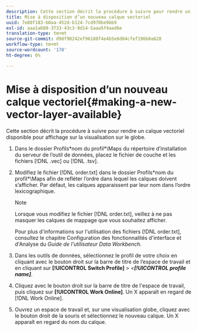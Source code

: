 ```yaml
---
description: Cette section décrit la procédure à suivre pour rendre un calque vectoriel disponible pour affichage sur la visualisation sur le globe.
title: Mise à disposition d’un nouveau calque vectoriel
uuid: 7e88f183-b0aa-452d-b124-7cd970be9bb9
exl-id: aaa1a680-3733-43c3-9d14-5aaa5f4aad6e
translation-type: tm+mt
source-git-commit: d9df90242ef96188f4e4b5e6d04cfef196b0a628
workflow-type: tm+mt
source-wordcount: '178'
ht-degree: 6%

---
```


# Mise à disposition d’un nouveau calque vectoriel{#making-a-new-vector-layer-available}

Cette section décrit la procédure à suivre pour rendre un calque vectoriel disponible pour affichage sur la visualisation sur le globe.

1. Dans le dossier Profils\*nom du profil*\Maps du répertoire d’installation du serveur de l’outil de données, placez le fichier de couche et les fichiers [!DNL .vec] ou [!DNL .tsv].
1. Modifiez le fichier [!DNL order.txt] dans le dossier Profils\*nom du profil*\Maps afin de refléter l’ordre dans lequel les calques doivent s’afficher. Par défaut, les calques apparaissent par leur nom dans l’ordre lexicographique.

   >[!NOTE]
   >
   >Lorsque vous modifiez le fichier [!DNL order.txt], veillez à ne pas masquer les calques de mappage que vous souhaitez afficher.

   Pour plus d&#39;informations sur l&#39;utilisation des fichiers [!DNL order.txt], consultez le chapitre Configuration des fonctionnalités d&#39;interface et d&#39;Analyse du *Guide de l&#39;utilisateur Data Workbench*.

1. Dans les outils de données, sélectionnez le profil de votre choix en cliquant avec le bouton droit sur la barre de titre de l’espace de travail et en cliquant sur **[!UICONTROL Switch Profile]** > *&lt;**[!UICONTROL profile name]***.
1. Cliquez avec le bouton droit sur la barre de titre de l&#39;espace de travail, puis cliquez sur **[!UICONTROL Work Online]**. Un X apparaît en regard de [!DNL Work Online].
1. Ouvrez un espace de travail et, sur une visualisation globe, cliquez avec le bouton droit de la souris et sélectionnez le nouveau calque. Un X apparaît en regard du nom du calque.
